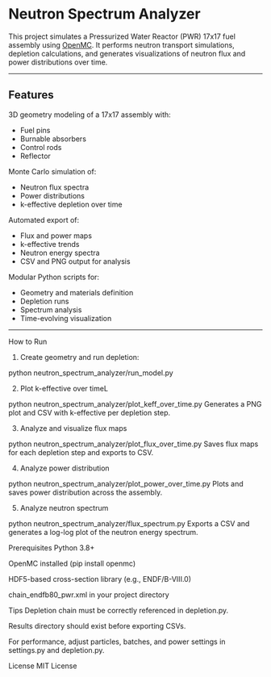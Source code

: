 # Neutron Spectrum Analyzer

This project simulates a Pressurized Water Reactor (PWR) 17x17 fuel assembly using [OpenMC](https://openmc.org/). It performs neutron transport simulations, depletion calculations, and generates visualizations of neutron flux and power distributions over time.

---

## Features

3D geometry modeling of a 17x17 assembly with:
- Fuel pins
- Burnable absorbers
- Control rods
- Reflector

Monte Carlo simulation of:
- Neutron flux spectra
- Power distributions
- k-effective depletion over time

Automated export of:
- Flux and power maps
- k-effective trends
- Neutron energy spectra
- CSV and PNG output for analysis

Modular Python scripts for:
- Geometry and materials definition
- Depletion runs
- Spectrum analysis
- Time-evolving visualization

---

How to Run

1. Create geometry and run depletion:

python neutron_spectrum_analyzer/run_model.py

2. Plot k-effective over timeL

python neutron_spectrum_analyzer/plot_keff_over_time.py
Generates a PNG plot and CSV with k-effective per depletion step.

3. Analyze and visualize flux maps

python neutron_spectrum_analyzer/plot_flux_over_time.py
Saves flux maps for each depletion step and exports to CSV.

4. Analyze power distribution

python neutron_spectrum_analyzer/plot_power_over_time.py
Plots and saves power distribution across the assembly.

5. Analyze neutron spectrum

python neutron_spectrum_analyzer/flux_spectrum.py
Exports a CSV and generates a log-log plot of the neutron energy spectrum.


Prerequisites
Python 3.8+

OpenMC installed (pip install openmc)

HDF5-based cross-section library (e.g., ENDF/B-VIII.0)

chain_endfb80_pwr.xml in your project directory

Tips
Depletion chain must be correctly referenced in depletion.py.

Results directory should exist before exporting CSVs.

For performance, adjust particles, batches, and power settings in settings.py and depletion.py.

License
MIT License
